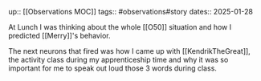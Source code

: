 up:: [[Observations MOC]]
tags:: #observations#story
dates:: 2025-01-28

At Lunch I was thinking about the whole [[O50]] situation and how I predicted [[Merry]]'s behavior.

The next neurons that fired was how I came up with [[KendrikTheGreat]], the activity class during my apprenticeship time and why it was so important for me to speak out loud those 3 words during class.